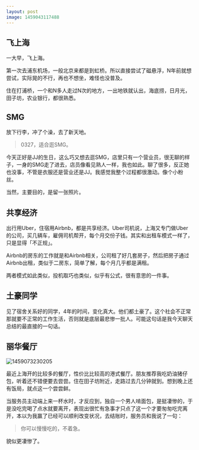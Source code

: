 ```yaml
---
layout: post
image: 1459043117488
---
```


## 飞上海

一大早，飞上海。

第一次去浦东机场，一般北京来都是到虹桥。所以直接尝试了磁悬浮，N年前就想尝试，实际晃的不行，再也不想坐，难怪也没普及。

住在打浦桥，一个和N多人走过N次的地方，一出地铁就认出，海底捞，日月光，田子坊，农业银行，都很熟悉。

## SMG

放下行李，冲了个澡，去了新天地。

> 0327，适合逛SMG。

今天正好是JJ的生日，这么巧又想去逛SMG，店里只有一个营业员，很无聊的样子，一身的SMG走了进去，店员像看见熟人一样，我也如此。聊了很多，反正她也没事，不管是衣服还是营业还是JJ。我感觉我整个过程都很激动。像个小粉丝。

当然，主要目的，是留一张照片。

## 共享经济

出行用Uber，住宿用Airbnb，都是共享经济。Uber司机说，上海又专门做Uber的公司，买几辆车，雇佣司机帮开，每个月交份子钱。其实和出租车模式一样了，只是显得「不正规」。

Airbnb的房东的工作就是和Airbnb相关，公司租了好几套房子，然后把房子通过Airbnb出租，类似于二房东，简单了解，每个月几乎都是满租。

两者模式如此类似，投机取巧也类似，似乎有公式，很有意思的一件事。

## 土豪同学

见了宿舍关系好的同学，4年的时间，变化真大。他们都土豪了。这个社会不正常那就要不正常的工作生活，否则就是底层最悲惨一批人。可能这句话是我今天聊天总结的最直接的一句话。

## 丽华餐厅

![1459073230205](http://binnng.coding.io/assets/images/1459073230205.jpg)

最近上海开的比较多的餐厅，性价比比较高的港式餐厅。朋友推荐我吃奶油猪仔包，听着还不错便要去尝尝。住在田子坊附近，走路过去几分钟就到。想到晚上还有饭局，就点这一个尝尝鲜。

当服务员主动端上来一杯水时，才反应到，独自一个男人啃面包，是挺凄惨的，于是没吃完喝了点水就要离开，表现出很忙有急事才只点了这一个才要匆匆吃完离开，本以为我赢了已经可以顺利改变状况，去结账时，服务员和我说了一句：

> 你可以慢慢吃的，不着急。

貌似更凄惨了。

